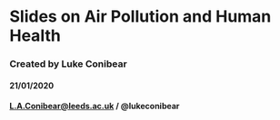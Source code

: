 # Slides on Air Pollution and Human Health
### Created by Luke Conibear
#### 21/01/2020
#### L.A.Conibear@leeds.ac.uk / @lukeconibear
